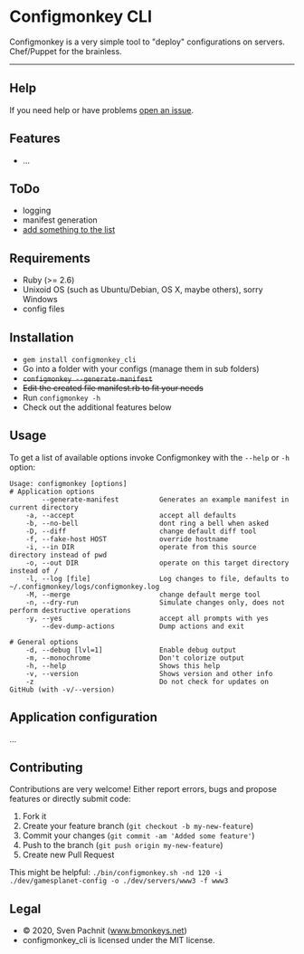 # Configmonkey CLI

Configmonkey is a very simple tool to "deploy" configurations on servers. Chef/Puppet for the brainless.

---

## Help
If you need help or have problems [open an issue](https://github.com/2called-chaos/configmonkey_cli/issues/new).


## Features

  * …


## ToDo

  * logging
  * manifest generation
  * [add something to the list](https://github.com/2called-chaos/configmonkey_cli/issues/new)


## Requirements

  * Ruby (>= 2.6)
  * Unixoid OS (such as Ubuntu/Debian, OS X, maybe others), sorry Windows
  * config files


## Installation

  * `gem install configmonkey_cli`
  * Go into a folder with your configs (manage them in sub folders)
  * ~~`configmonkey --generate-manifest`~~
  * ~~Edit the created file manifest.rb to fit your needs~~
  * Run `configmonkey -h`
  * Check out the additional features below


## Usage

To get a list of available options invoke Configmonkey with the `--help` or `-h` option:

    Usage: configmonkey [options]
    # Application options
            --generate-manifest          Generates an example manifest in current directory
        -a, --accept                     accept all defaults
        -b, --no-bell                    dont ring a bell when asked
        -D, --diff                       change default diff tool
        -f, --fake-host HOST             override hostname
        -i, --in DIR                     operate from this source directory instead of pwd
        -o, --out DIR                    operate on this target directory instead of /
        -l, --log [file]                 Log changes to file, defaults to ~/.configmonkey/logs/configmonkey.log
        -M, --merge                      change default merge tool
        -n, --dry-run                    Simulate changes only, does not perform destructive operations
        -y, --yes                        accept all prompts with yes
            --dev-dump-actions           Dump actions and exit

    # General options
        -d, --debug [lvl=1]              Enable debug output
        -m, --monochrome                 Don't colorize output
        -h, --help                       Shows this help
        -v, --version                    Shows version and other info
        -z                               Do not check for updates on GitHub (with -v/--version)

## Application configuration

…


## Contributing

  Contributions are very welcome! Either report errors, bugs and propose features or directly submit code:

  1. Fork it
  2. Create your feature branch (`git checkout -b my-new-feature`)
  3. Commit your changes (`git commit -am 'Added some feature'`)
  4. Push to the branch (`git push origin my-new-feature`)
  5. Create new Pull Request

  This might be helpful: `./bin/configmonkey.sh -nd 120 -i ./dev/gamesplanet-config -o ./dev/servers/www3 -f www3`


## Legal

* © 2020, Sven Pachnit (www.bmonkeys.net)
* configmonkey_cli is licensed under the MIT license.
